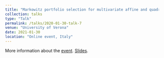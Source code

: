```yaml
---
title: "Markowitz portfolio selection for multivariate affine and quadratic Volterra models"
collection: talks
type: "Talk"
permalink: /talks/2020-01-30-talk-7
venue: "University of Verona"
date: 2021-01-30
location: "Online event, Italy"
---
```


More information about the [event](http://dse.univr.it/qfw2021/).
[Slides](https://enzoMiller.github.io/files/Verona-30-01-21.pdf).
